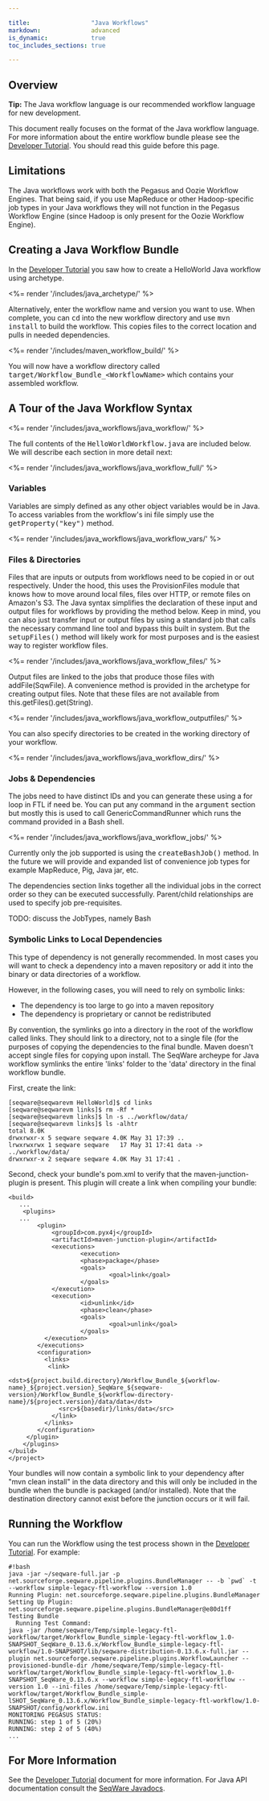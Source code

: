 ```yaml
---

title:                 "Java Workflows"
markdown:              advanced
is_dynamic:            true
toc_includes_sections: true

---
```


<!-- TODO: 
* add more info on variables defined like random
-->

## Overview

<p class="warning"><strong>Tip:</strong> The Java workflow language is 
our recommended workflow language for new development.</p>

This document really focuses on the format of the Java workflow language. For
more information about the entire workflow bundle please see the [Developer
Tutorial](/docs/3-getting-started/developer-tutorial/).  You should read this
guide before this page.

## Limitations

The Java workflows work with both the Pegasus and Oozie Workflow Engines. 
That being said, if you use MapReduce or other Hadoop-specific job types in your Java
workflows they will not function in the Pegasus Workflow Engine (since
Hadoop is only present for the Oozie Workflow Engine).

## Creating a Java Workflow Bundle

In the [Developer Tutorial](/docs/3-getting-started/developer-tutorial/) you
saw how to create a HelloWorld Java workflow using archetype.

<%= render '/includes/java_archetype/' %>

Alternatively, enter the workflow name and version you want to use.  When complete, you can
<tt>cd</tt> into the new workflow directory and use <tt>mvn install</tt> to
build the workflow. This copies files to the correct location and pulls in
needed dependencies.

<%= render '/includes/maven_workflow_build/' %>

You will now have a workflow directory called <tt>target/Workflow_Bundle_&lt;WorkflowName&gt;</tt>
which contains your assembled workflow.

## A Tour of the Java Workflow Syntax

<%= render '/includes/java_workflows/java_workflow/' %>

The full contents of the <tt>HelloWorldWorkflow.java</tt> are included below. We will 
describe each section in more detail next:

<%= render '/includes/java_workflows/java_workflow_full/' %>

### Variables

Variables are simply defined as any other object variables would be in Java. To
access variables from the workflow's ini file simply use the
<tt>getProperty("key")</tt> method.

<%= render '/includes/java_workflows/java_workflow_vars/' %>

### Files & Directories

Files that are inputs or outputs from workflows need to be copied in or out
respectively.  Under the hood, this uses the ProvisionFiles module that knows
how to move around local files, files over HTTP, or remote files on Amazon's
S3. The Java syntax simplifies the declaration of these input and output files
for workflows by providing the method below. Keep in mind, you can also just
transfer input or output files by using a standard job that calls the necessary
command line tool and bypass this built in system. But the
<tt>setupFiles()</tt> method will likely work for most purposes and is the
easiest way to register workflow files.

<%= render '/includes/java_workflows/java_workflow_files/' %>

Output files are linked to the jobs that produce those files with addFile(SqwFile). 
A convenience method is provided in the archetype for creating output files. Note that
these files are not available from this.getFiles().get(String).

<%= render '/includes/java_workflows/java_workflow_outputfiles/' %>

You can also specify directories to be created in the working directory of your workflow.

<%= render '/includes/java_workflows/java_workflow_dirs/' %>

### Jobs & Dependencies

The jobs need to have distinct IDs and you can generate these using a for loop
in FTL if need be. You can put any command in the <tt>argument</tt> section
but mostly this is used to call GenericCommandRunner which runs the command
provided in a Bash shell. 

<%= render '/includes/java_workflows/java_workflow_jobs/' %>

Currently only the job supported is using the <tt>createBashJob()</tt> method. In the
future we will provide and expanded list of convenience job types for example
MapReduce, Pig, Java jar, etc.

The dependencies section links together all the individual jobs in the correct
order so they can be executed successfully. Parent/child relationships are used
to specify job pre-requisites.

TODO: discuss the JobTypes, namely Bash

### Symbolic Links to Local Dependencies

This type of dependency is not generally recommended. In most cases you will want to 
check a dependency into a maven repository or add it into the binary or data directories 
of a workflow. 

However, in the following cases, you will need to rely on symbolic links:

*   The dependency is too large to go into a maven repository 
*   The dependency is proprietary or cannot be redistributed 

By convention, the symlinks go into a directory in the root of the workflow called links. 
They should link to a directory, not to a single file (for the purposes of copying the 
dependencies to the final bundle. Maven doesn't accept single files for copying upon 
install. The SeqWare archeype for Java workflow symlinks the entire 'links' folder to the 
'data' directory in the final workflow bundle.


First, create the link:

    [seqware@seqwarevm HelloWorld]$ cd links
    [seqware@seqwarevm links]$ rm -Rf *
    [seqware@seqwarevm links]$ ln -s ../workflow/data/
    [seqware@seqwarevm links]$ ls -alhtr
    total 8.0K
    drwxrwxr-x 5 seqware seqware 4.0K May 31 17:39 ..
    lrwxrwxrwx 1 seqware seqware   17 May 31 17:41 data -> ../workflow/data/
    drwxrwxr-x 2 seqware seqware 4.0K May 31 17:41 .


Second, check your bundle's pom.xml to verify that the maven-junction-plugin is present. 
This plugin will create a link when compiling your bundle:
	
    <build>
       ...
        <plugins>
	   ...
            <plugin>
                <groupId>com.pyx4j</groupId>
                <artifactId>maven-junction-plugin</artifactId>
                <executions>
                        <execution>
                        <phase>package</phase>
                        <goals>
                                <goal>link</goal>
                        </goals>
                </execution>
                <execution>
                        <id>unlink</id>
                        <phase>clean</phase>
                        <goals>
                                <goal>unlink</goal>
                        </goals>
              </execution>
            </executions>
            <configuration>
              <links>
               <link>
                  <dst>${project.build.directory}/Workflow_Bundle_${workflow-name}_${project.version}_SeqWare_${seqware-version}/Workflow_Bundle_${workflow-directory-name}/${project.version}/data/data</dst>
                  <src>${basedir}/links/data</src>
                </link>
              </links>
            </configuration>
         </plugin>
        </plugins>
    </build>
    </project>

Your bundles will now contain a symbolic link to your dependency after "mvn clean install" 
in the data directory and this will only be included in the bundle when the bundle is 
packaged (and/or installed). Note that the destination directory cannot exist before the 
junction occurs or it will fail.


## Running the Workflow

You can run the Workflow using the test process shown in the [Developer Tutorial](/docs/3-getting-started/developer-tutorial/).  For example:

<pre><code>#!bash
java -jar ~/seqware-full.jar -p net.sourceforge.seqware.pipeline.plugins.BundleManager -- -b `pwd` -t --workflow simple-legacy-ftl-workflow --version 1.0
Running Plugin: net.sourceforge.seqware.pipeline.plugins.BundleManager
Setting Up Plugin: net.sourceforge.seqware.pipeline.plugins.BundleManager@e80d1ff
Testing Bundle
  Running Test Command:
java -jar /home/seqware/Temp/simple-legacy-ftl-workflow/target/Workflow_Bundle_simple-legacy-ftl-workflow_1.0-SNAPSHOT_SeqWare_0.13.6.x/Workflow_Bundle_simple-legacy-ftl-workflow/1.0-SNAPSHOT/lib/seqware-distribution-0.13.6.x-full.jar --plugin net.sourceforge.seqware.pipeline.plugins.WorkflowLauncher --provisioned-bundle-dir /home/seqware/Temp/simple-legacy-ftl-workflow/target/Workflow_Bundle_simple-legacy-ftl-workflow_1.0-SNAPSHOT_SeqWare_0.13.6.x --workflow simple-legacy-ftl-workflow --version 1.0 --ini-files /home/seqware/Temp/simple-legacy-ftl-workflow/target/Workflow_Bundle_simple-lSHOT_SeqWare_0.13.6.x/Workflow_Bundle_simple-legacy-ftl-workflow/1.0-SNAPSHOT/config/workflow.ini
MONITORING PEGASUS STATUS:
RUNNING: step 1 of 5 (20%)
RUNNING: step 2 of 5 (40%)
...
</code></pre>

## For More Information

See the  [Developer Tutorial](/docs/3-getting-started/developer-tutorial/)
document for more information. For Java API documentation consult the [SeqWare
Javadocs](/docs/11-api/).
